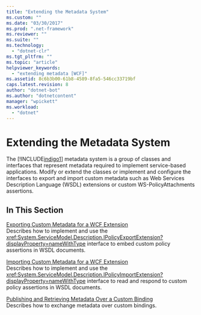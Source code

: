```yaml
---
title: "Extending the Metadata System"
ms.custom: ""
ms.date: "03/30/2017"
ms.prod: ".net-framework"
ms.reviewer: ""
ms.suite: ""
ms.technology: 
  - "dotnet-clr"
ms.tgt_pltfrm: ""
ms.topic: "article"
helpviewer_keywords: 
  - "extending metadata [WCF]"
ms.assetid: 8c6b3b00-61b8-4589-8fa5-546cc33719bf
caps.latest.revision: 8
author: "dotnet-bot"
ms.author: "dotnetcontent"
manager: "wpickett"
ms.workload: 
  - "dotnet"
---
```

# Extending the Metadata System
The [!INCLUDE[indigo1](../../../../includes/indigo1-md.md)] metadata system is a group of classes and interfaces that represent metadata required to implement service-based applications. Modify or extend the classes or implement and configure the interfaces to export and import custom metadata such as Web Services Description Language (WSDL) extensions or custom WS-PolicyAttachments assertions.  
  
## In This Section  
 [Exporting Custom Metadata for a WCF Extension](../../../../docs/framework/wcf/extending/exporting-custom-metadata-for-a-wcf-extension.md)  
 Describes how to implement and use the <xref:System.ServiceModel.Description.IPolicyExportExtension?displayProperty=nameWithType> interface to embed custom policy assertions in WSDL documents.  
  
 [Importing Custom Metadata for a WCF Extension](../../../../docs/framework/wcf/extending/importing-custom-metadata-for-a-wcf-extension.md)  
 Describes how to implement and use the <xref:System.ServiceModel.Description.IPolicyImportExtension?displayProperty=nameWithType> interface to read and respond to custom policy assertions in WSDL documents.  
  
 [Publishing and Retrieving Metadata Over a Custom Binding](../../../../docs/framework/wcf/extending/publishing-and-retrieving-metadata-over-a-custom-binding.md)  
 Describes how to exchange metadata over custom bindings.
